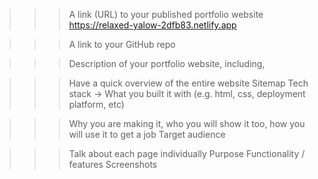 >>> A link (URL) to your published portfolio website
https://relaxed-yalow-2dfb83.netlify.app

>>> A link to your GitHub repo

>>> Description of your portfolio website, including,

>>> Have a quick overview of the entire website
Sitemap
Tech stack -> What you built it with (e.g. html, css, deployment platform, etc)

>>> Why you are making it, who you will show it too, how you will use it to get a job
Target audience

>>> Talk about each page individually 
Purpose
Functionality / features
Screenshots

